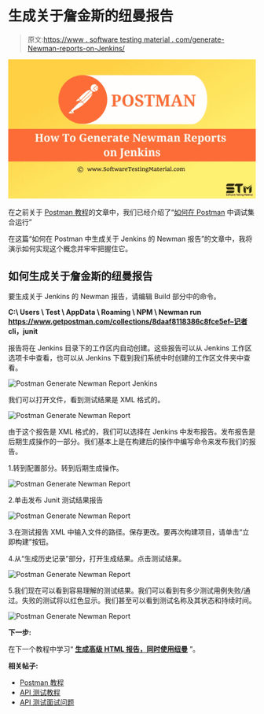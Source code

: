 # 生成关于詹金斯的纽曼报告

> 原文:[https://www . software testing material . com/generate-Newman-reports-on-Jenkins/](https://www.softwaretestingmaterial.com/generate-newman-reports-on-jenkins/)

![How To Generate Newman Reports On Jenkins](img/d73104ef9e4ba6c05da6781486fe78d5.png)

在之前关于 [Postman 教程](https://www.softwaretestingmaterial.com/postman-tutorial/)的文章中，我们已经介绍了“[如何在 Postman](https://www.softwaretestingmaterial.com/how-to-debug-collection-run-in-postman/) 中调试集合运行”

在这篇“如何在 Postman 中生成关于 Jenkins 的 Newman 报告”的文章中，我将演示如何实现这个概念并牢牢把握住它。

## **如何生成关于詹金斯的纽曼报告**

要生成关于 Jenkins 的 Newman 报告，请编辑 Build 部分中的命令。

**C:\ Users \ Test \ AppData \ Roaming \ NPM \ Newman run https://www.getpostman.com/collections/8daaf8118386c8fce5ef–记者 cli，junit**

报告将在 Jenkins 目录下的工作区内自动创建。这些报告可以从 Jenkins 工作区选项卡中查看，也可以从 Jenkins 下载到我们系统中时创建的工作区文件夹中查看。

![Postman Generate Newman Report Jenkins](img/10d2a78e85e18072b4e84439069ba8dd.png)

我们可以打开文件，看到测试结果是 XML 格式的。

![Postman Generate Newman Report](img/f7a66791a97867e800fb63850d57fa1d.png)

由于这个报告是 XML 格式的，我们可以选择在 Jenkins 中发布报告。发布报告是后期生成操作的一部分。我们基本上是在构建后的操作中编写命令来发布我们的报告。

1.转到配置部分。转到后期生成操作。

![Postman Generate Newman Report](img/6253ec2b1e4e937e8fd0eb395ef59ece.png)

2.单击发布 Junit 测试结果报告

![Postman Generate Newman Report](img/a36df537c20813ff5ebbfc25afb9edbe.png)

3.在测试报告 XML 中输入文件的路径。保存更改。要再次构建项目，请单击“立即构建”按钮。

4.从“生成历史记录”部分，打开生成结果。点击测试结果。

![Postman Generate Newman Report](img/6227098a2b303a6d51f0c7d4ec15b795.png)

5.我们现在可以看到容易理解的测试结果。我们可以看到有多少测试用例失败/通过。失败的测试将以红色显示。我们甚至可以看到测试名称及其状态和持续时间。

![Postman Generate Newman Report](img/7e64bc2ff7897878b7e38a5079b91332.png)

**下一步:**

在下一个教程中学习“ [**生成高级 HTML 报告，同时使用纽曼**](https://www.softwaretestingmaterial.com/generate-advanced-html-reports-while-using-newman/) ”。

**相关帖子:**

*   [Postman 教程](https://www.softwaretestingmaterial.com/postman-tutorial/)
*   [API 测试教程](https://www.softwaretestingmaterial.com/api-testing/)
*   [API 测试面试问题](https://www.softwaretestingmaterial.com/api-testing-interview-questions/)
